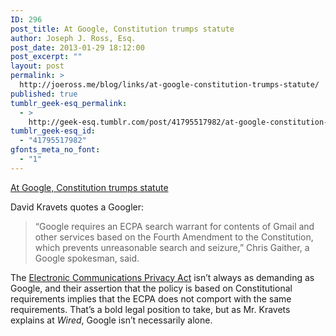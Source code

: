 ```yaml
---
ID: 296
post_title: At Google, Constitution trumps statute
author: Joseph J. Ross, Esq.
post_date: 2013-01-29 18:12:00
post_excerpt: ""
layout: post
permalink: >
  http://joeross.me/blog/links/at-google-constitution-trumps-statute/
published: true
tumblr_geek-esq_permalink:
  - >
    http://geek-esq.tumblr.com/post/41795517982/at-google-constitution-trumps-statute
tumblr_geek-esq_id:
  - "41795517982"
gfonts_meta_no_font:
  - "1"
---
```

<a href='http://www.wired.com/threatlevel/2013/01/google-says-get-a-warrant/'>At Google, Constitution trumps statute</a><div class="link_description"><p>David Kravets quotes a Googler:</p>

<blockquote>
  <p>“Google requires an ECPA search warrant for contents of Gmail and other services based on the Fourth Amendment to the Constitution, which prevents unreasonable search and seizure,” Chris Gaither, a Google spokesman, said.</p>
</blockquote>

<p>The <a href="http://www.law.cornell.edu/uscode/text/18/part-I/chapter-119" target="_blank">Electronic Communications Privacy Act</a> isn&#8217;t always as demanding as Google, and their assertion that the policy is based on Constitutional requirements implies that the ECPA does not comport with the same requirements. That&#8217;s a bold legal position to take, but as Mr. Kravets explains at <em>Wired</em>, Google isn&#8217;t necessarily alone.</p></div>